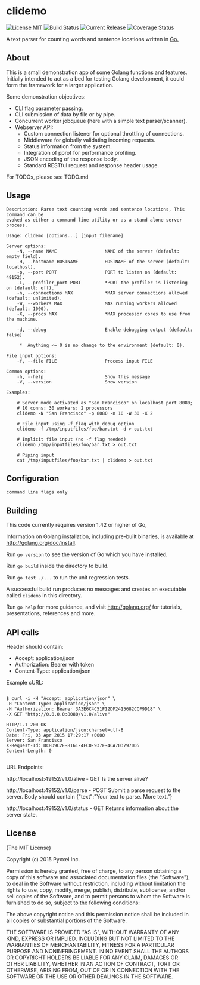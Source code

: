 # clidemo
[![License MIT](https://img.shields.io/npm/l/express.svg)](http://opensource.org/licenses/MIT)
[![Build Status](https://travis-ci.org/composer22/clidemo.svg?branch=master)](http://travis-ci.org/composer22/clidemo)
[![Current Release](https://img.shields.io/badge/release-v0.1.0--alpha-brightgreen.svg)](https://github.com/composer22/clidemo/releases/tag/v0.1.0-alpha)
[![Coverage Status](https://coveralls.io/repos/composer22/clidemo/badge.svg?branch=master)](https://coveralls.io/r/composer22/clidemo?branch=master)

A text parser for counting words and sentence locations written in [Go.](http://golang.org)

## About

This is a small demonstration app of some Golang functions and features. Initially intended
to act as a bed for testing Golang development, it could form the framework for a larger application.

Some demonstration objectives:

* CLI flag parameter passing.
* CLI submission of data by file or by pipe.
* Concurrent worker jobqueue (here with a simple text parser/scanner).
* Webserver API:
    + Custom connection listener for optional throttling of connections.
    + Middleware for globally validating incoming requests.
    + Status information from the system.
    + Integration of pprof for performance profiling.
    + JSON encoding of the response body.
    + Standard RESTful request and response header usage.

For TODOs, please see TODO.md

## Usage

```
Description: Parse text counting words and sentence locations, This command can be
evoked as either a command line utility or as a stand alone server process.

Usage: clidemo [options...] [input_filename]

Server options:
    -N, --name NAME                  NAME of the server (default: empty field).
    -H, --hostname HOSTNAME          HOSTNAME of the server (default: localhost).
    -p, --port PORT                  PORT to listen on (default: 49152).
	-L, --profiler_port PORT         *PORT the profiler is listening on (default: off).
    -n, --connections MAX            *MAX server connections allowed (default: unlimited).
    -W, --workers MAX                MAX running workers allowed (default: 1000).
    -X, --procs MAX                  *MAX processor cores to use from the machine.

    -d, --debug                      Enable debugging output (default: false)

     *  Anything <= 0 is no change to the environment (default: 0).

File input options:
    -f, --file FILE                  Process input FILE

Common options:
    -h, --help                       Show this message
    -V, --version                    Show version

Examples:

    # Server mode activated as "San Francisco" on localhost port 8080;
	# 10 conns; 30 workers; 2 processors
    clidemo -N "San Francisco" -p 8080 -n 10 -W 30 -X 2

	# File input using -f flag with debug option
	clidemo -f /tmp/inputfiles/foo/bar.txt -d > out.txt

	# Implicit file input (no -f flag needed)
	clidemo /tmp/inputfiles/foo/bar.txt > out.txt

	# Piping input
	cat /tmp/inputfiles/foo/bar.txt | clidemo > out.txt

```

## Configuration

```
command line flags only

```

## Building

This code currently requires version 1.42 or higher of Go,

Information on Golang installation, including pre-built binaries, is available at
<http://golang.org/doc/install>.

Run `go version` to see the version of Go which you have installed.

Run `go build` inside the directory to build.

Run `go test ./...` to run the unit regression tests.

A successful build run produces no messages and creates an executable called `clidemo` in this
directory.

Run `go help` for more guidance, and visit <http://golang.org/> for tutorials, presentations, references and more.

## API calls

Header should contain:

* Accept: application/json
* Authorization: Bearer with token
* Content-Type: application/json

Example cURL:

```

$ curl -i -H "Accept: application/json" \
-H "Content-Type: application/json" \
-H "Authorization: Bearer 3A3E6C4C51F12DF2415682CCF9D18" \
-X GET "http://0.0.0.0:8080/v1.0/alive"

HTTP/1.1 200 OK
Content-Type: application/json;charset=utf-8
Date: Fri, 03 Apr 2015 17:29:17 +0000
Server: San Francisco
X-Request-Id: DC8D9C2E-8161-4FC0-937F-4CA7037970D5
Content-Length: 0


```

URL Endpoints:

http://localhost:49152/v1.0/alive - GET Is the server alive?

http://localhost:49152/v1.0/parse - POST Submit a parse request to the server.
                                    Body should contain {"text":"Your text to parse. More text."}

http://localhost:49152/v1.0/status - GET Returns information about the server state.

## License

(The MIT License)

Copyright (c) 2015 Pyxxel Inc.

Permission is hereby granted, free of charge, to any person obtaining a copy
of this software and associated documentation files (the "Software"), to
deal in the Software without restriction, including without limitation the
rights to use, copy, modify, merge, publish, distribute, sublicense, and/or
sell copies of the Software, and to permit persons to whom the Software is
furnished to do so, subject to the following conditions:

The above copyright notice and this permission notice shall be included in
all copies or substantial portions of the Software.

THE SOFTWARE IS PROVIDED "AS IS", WITHOUT WARRANTY OF ANY KIND, EXPRESS OR
IMPLIED, INCLUDING BUT NOT LIMITED TO THE WARRANTIES OF MERCHANTABILITY,
FITNESS FOR A PARTICULAR PURPOSE AND NONINFRINGEMENT. IN NO EVENT SHALL THE
AUTHORS OR COPYRIGHT HOLDERS BE LIABLE FOR ANY CLAIM, DAMAGES OR OTHER
LIABILITY, WHETHER IN AN ACTION OF CONTRACT, TORT OR OTHERWISE, ARISING
FROM, OUT OF OR IN CONNECTION WITH THE SOFTWARE OR THE USE OR OTHER DEALINGS
IN THE SOFTWARE.
